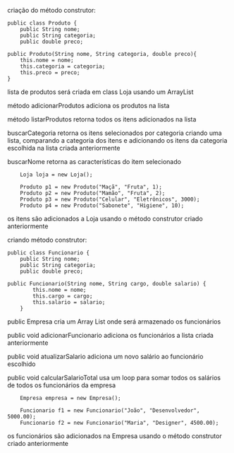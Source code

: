 criação do método construtor:

    public class Produto {
        public String nome;
        public String categoria;
        public double preco;

    public Produto(String nome, String categoria, double preco){
        this.nome = nome;
        this.categoria = categoria;
        this.preco = preco;
    }

lista de produtos será criada em class Loja usando um ArrayList

método adicionarProdutos adiciona os produtos na lista

método listarProdutos retorna todos os itens adicionados na lista

buscarCategoria retorna os itens selecionados por categoria criando uma lista, comparando a categoria dos itens e adicionando os itens da categoria escolhida na lista criada anteriormente

buscarNome retorna as características do item selecionado

        Loja loja = new Loja();

        Produto p1 = new Produto("Maçã", "Fruta", 1);
        Produto p2 = new Produto("Mamão", "Fruta", 2);
        Produto p3 = new Produto("Celular", "Eletrônicos", 3000);
        Produto p4 = new Produto("Sabonete", "Higiene", 10);

os itens são adicionados a Loja usando o método construtor criado anteriormente

criando método construtor:

    public class Funcionario {
        public String nome;
        public String categoria;
        public double preco;
    
    public Funcionario(String nome, String cargo, double salario) {
            this.nome = nome;
            this.cargo = cargo;
            this.salario = salario;
        }


public Empresa cria um Array List onde será armazenado os funcionários

public void adicionarFuncionario adiciona os funcionários a lista criada anteriormente

public void atualizarSalario adiciona um novo salário ao funcionário escolhido

public void calcularSalarioTotal usa um loop para somar todos os salários de todos os funcionários da empresa

        Empresa empresa = new Empresa();

        Funcionario f1 = new Funcionario("João", "Desenvolvedor", 5000.00);
        Funcionario f2 = new Funcionario("Maria", "Designer", 4500.00);

os funcionários são adicionados na Empresa usando o método construtor criado anteriormente
